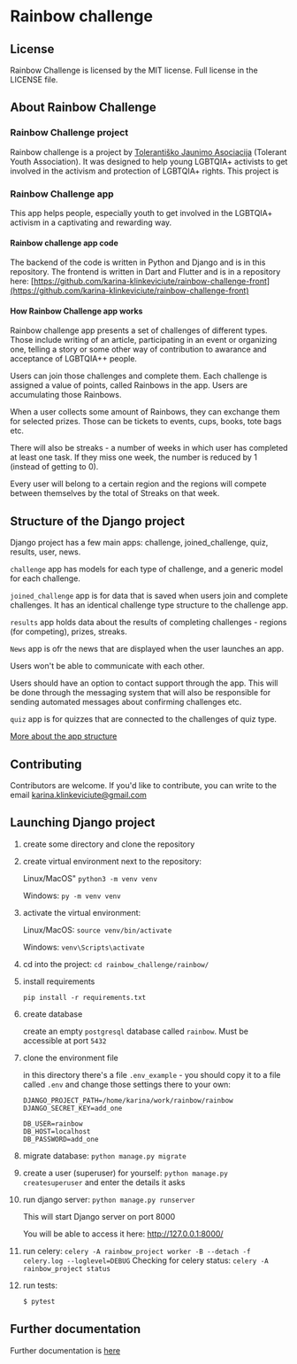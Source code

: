 # Rainbow challenge

## License

Rainbow Challenge is licensed by the MIT license. Full license in the LICENSE file.

## About Rainbow Challenge

### Rainbow Challenge project

Rainbow challenge is a project by [Tolerantiško Jaunimo Asociacija](https://tja.lt/) (Tolerant Youth Association). It was designed to help young LGBTQIA+ activists to get involved in the activism and protection of LGBTQIA+ rights.
This project is 

### Rainbow Challenge app

This app helps people, especially youth to get involved in the LGBTQIA+ activism in a captivating and rewarding way.

#### Rainbow challenge app code

The backend of the code is written in Python and Django and is in this repository. The frontend is written in Dart and Flutter and is in a repository here: [https://github.com/karina-klinkeviciute/rainbow-challenge-front](https://github.com/karina-klinkeviciute/rainbow-challenge-front) 

#### How Rainbow Challenge app works

Rainbow challenge app presents a set of challenges of different types. Those include writing of an article, participating in an event or organizing one, telling a story or some other way of contribution to awarance and acceptance of LGBTQIA++ people.

Users can join those challenges and complete them. Each challenge is assigned a value of points, called Rainbows in the app. Users are accumulating those Rainbows.

When a user collects some amount of Rainbows, they can exchange them for selected prizes. Those can be tickets to events, cups, books, tote bags etc.

There will also be streaks - a number of weeks in which user has completed at least one task. If they miss one week, the number is reduced by 1 (instead of getting to 0).

Every user will belong to a certain region and the regions will compete between themselves by the total of Streaks on that week.


## Structure of the Django project

Django project has a few main apps: challenge, joined_challenge, quiz, results, user, news.

`challenge` app has models for each type of challenge, and a generic model for each challenge.

`joined_challenge` app is for data that is saved when users join and complete challenges. It has an identical challenge type structure to the challenge app.

`results` app holds data about the results of completing challenges - regions (for competing), prizes, streaks.

`News` app is ofr the news that are displayed when the user launches an app.

Users won't be able to communicate with each other.

Users should have an option to contact support through the app. This will be done through the messaging system that will also be responsible for sending automated messages about confirming challenges etc.

`quiz` app is for quizzes that are connected to the challenges of quiz type.

[More about the app structure](docs/app_structure.md)

## Contributing

Contributors are welcome. If you'd like to contribute, you can write to the email karina.klinkeviciute@gmail.com 

## Launching Django project

1. create some directory and clone the repository 

2. create virtual environment next to the repository:

    Linux/MacOS"
    `python3 -m venv venv`
   
    Windows:
    `py -m venv venv`

3. activate the virtual environment:

    Linux/MacOS:
    `source venv/bin/activate`

    Windows:
    `venv\Scripts\activate`

4. cd into the project:
    `cd rainbow_challenge/rainbow/`
   
5. install requirements

    `pip install -r requirements.txt`

6. create database

    create an empty `postgresql` database called `rainbow`. Must be accessible at port `5432`

7. clone the environment file

    in this directory there's a file `.env_example` - you should copy it to a file called `.env` and change those settings there to your own:

    ```
    DJANGO_PROJECT_PATH=/home/karina/work/rainbow/rainbow
    DJANGO_SECRET_KEY=add_one
    
    DB_USER=rainbow
    DB_HOST=localhost
    DB_PASSWORD=add_one
    ```

8. migrate database:
    `python manage.py migrate`
   
9. create a user (superuser) for yourself:
    `python manage.py createsuperuser`
   and enter the details it asks

10. run django server:
     `python manage.py runserver`
   
     This will start Django server on port 8000
    
     You will be able to access it here: http://127.0.0.1:8000/ 

11. run celery: 
    `celery -A rainbow_project worker -B --detach -f celery.log --loglevel=DEBUG`
    Checking for celery status: `celery -A rainbow_project status`

12. run tests:
    ```bash
    $ pytest
    ```

## Further documentation

Further documentation is [here](docs/index.md)